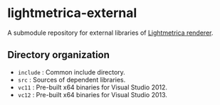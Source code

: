 
lightmetrica-external
====================

A submodule repository for external libraries of [Lightmetrica renderer](https://github.com/hi2p-perim/lightmetrica).

Directory organization
--------------------

- `include` : Common include directory.
- `src` : Sources of dependent libraries.
- `vc11` : Pre-built x64 binaries for Visual Studio 2012.
- `vc12` : Pre-built x64 binaries for Visual Studio 2013.
 